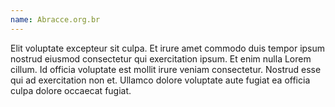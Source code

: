 ```yaml
---
name: Abracce.org.br
---
```


Elit voluptate excepteur sit culpa. Et irure amet commodo duis tempor ipsum nostrud eiusmod consectetur qui exercitation ipsum. Et enim nulla Lorem cillum. Id officia voluptate est mollit irure veniam consectetur. Nostrud esse qui ad exercitation non et. Ullamco dolore voluptate aute fugiat ea officia culpa dolore occaecat fugiat.